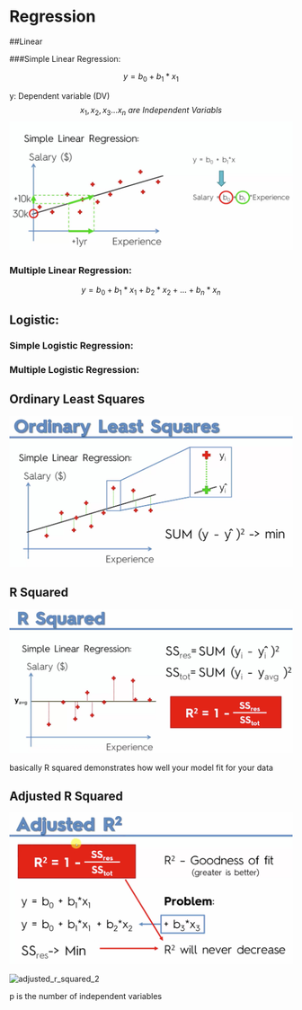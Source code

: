 # Regression

##Linear

###Simple Linear Regression:

$$
y = b_0 + b_1 * x_1
$$

y: Dependent variable (DV)
$$
x_1, x_2, x_3 ... x_n \ are \  Independent \  Variabls
$$
![simple_linear_regression](simple_linear_regression.png)

### Multiple Linear Regression:

$$
y = b_0 + b_1 * x_1 + b_2 * x_2 + ... + b_n * x_n
$$



## Logistic:

### Simple Logistic Regression:

### Multiple Logistic Regression:



 ## Ordinary Least Squares

![ordinary_least_squares](ordinary_least_squares.png)



## R Squared

![r_squared](r_squared.png)

basically R squared demonstrates how well your model fit for your data



## Adjusted R Squared

![adjusted_r_squared](adjusted_r_squared.png)

 ![adjusted_r_squared_2](/Users/liyixuan1121/Documents/github/Real-Life-Data-Science-Exercises/Modelling/stats_refresher/adjusted_r_squared_2.png)

p is the number of independent variables









